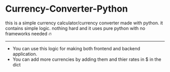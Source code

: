 # Currency-Converter-Python

this is a simple currency calculator/currency converter made with python. it contains simple logic. nothing hard and it uses pure python with no frameworks needed 🔥

---

- You can use this logic for making both frontend and backend application.
- You can add more currencies by adding them and thier rates in $ in the dict
